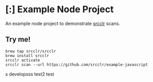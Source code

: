 # [:] Example Node Project

An example node project to demonstrate [srcclr](https://www.srcclr.com) scans.

## Try me!

```
brew tap srcclr/srcclr
brew install srcclr
srcclr activate
srcclr scan --url https://github.com/srcclr/example-javascript
```
s
developsss
test2
test
